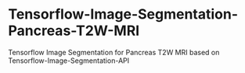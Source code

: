 # Tensorflow-Image-Segmentation-Pancreas-T2W-MRI
Tensorflow Image Segmentation for Pancreas T2W MRI based on Tensorflow-Image-Segmentation-API
